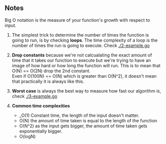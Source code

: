 ## Notes
Big O notation is the measure of your function's growth with respect to input.

1. The simplest trick  to determine the number of times the function  is going to run, is by checking **loops**. The  time complexity of a loop is the number of times the run is going to execute. Check [./2-example.go](./2-example.go)


2. **Drop constants** because we're not calcualating the exact amount of time that it takes our function to execute but we're trying to have an image of how hard or how long the function will run. This is  to mean that O(N) == O(2N)  drop the 2nd constant.    
Even if O(100N) == O(N)  which is greater than O(N^2), it doesn't  mean that practically it is always like this.


3. **Worst case** is always the best way to measure how fast our algorithm is, check [./3-example.go](./3-example.go)



4. **Common time complexities**
    - _O(1) Constant time, the length of the input doesn't matter.
     - O(N) the amount of time taken is equal to the length of the function
    - O(N^2) as the input gets bigger, the amount of time taken gets exponentially bigger.
    - O(logN) 